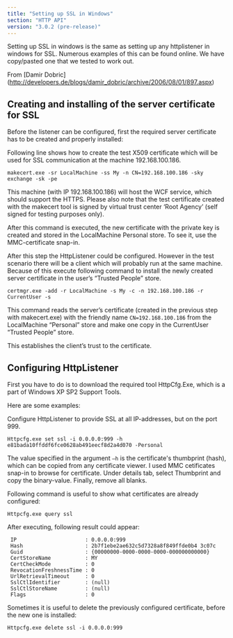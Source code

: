 ```yaml
---
title: "Setting up SSL in Windows"
section: "HTTP API"
version: "3.0.2 (pre-release)"
---
```


Setting up SSL in windows is the same as setting up any httplistener in windows for SSL. Numerous examples of this can be found online. We have copy/pasted one that we tested to work out.

From [Damir Dobric] (http://developers.de/blogs/damir_dobric/archive/2006/08/01/897.aspx)

## Creating and installing of the server certificate for SSL

Before the listener can be configured, first the required server certificate has to be created and properly installed:

Following line shows how to create the test X509 certificate which will be used for SSL communication at the machine 192.168.100.186.

```
makecert.exe -sr LocalMachine -ss My -n CN=192.168.100.186 -sky exchange -sk -pe
```
 
<span class="note">
This machine (with IP 192.168.100.186) will host the WCF service, which should support the HTTPS. Please also note that the test certificate created with the makecert tool is signed by virtual trust center ‘Root Agency’ (self signed for testing purposes only).
</span>

After this command is executed, the new certificate with the private key is created and stored in the LocalMachine Personal store. To see it, use the MMC-certificate snap-in.

After this step the HttpListener could be configured. However in the test scenario there will be a client which will probably run at the same machine. Because of this execute following command to install the newly created server certificate in the user’s “Trusted People” store.

```
certmgr.exe -add -r LocalMachine -s My -c -n 192.168.100.186 -r CurrentUser -s
```

This command reads the server’s certificate (created in the previous step with makecert.exe) with the friendly name `CN=192.168.100.186` from the LocalMachine “Personal” store and make one copy in the CurrentUser “Trusted People” store.

This establishes the client’s trust to the certificate.

## Configuring HttpListener

First you have to do is to download the required tool HttpCfg.Exe, which is a part of Windows XP SP2 Support Tools.

Here are some examples:

Configure HttpListener to provide SSL at all IP-addresses, but on the port 999.

```
Httpcfg.exe set ssl -i 0.0.0.0:999 -h e81bada10ffddf6fce0628ab491eecf8d2a4d070 -Personal
```

The value specified in the argument `–h` is the certificate's thumbprint (hash), which can be copied from any certificate viewer. I used MMC cetificates snap-in to browse for certificate. Under details tab, select Thumbprint and copy the binary-value. Finally, remove all blanks. 

Following command is useful to show what certificates are already configured:

```
Httpcfg.exe query ssl
```

After executing, following result could appear: 

```
 IP                      : 0.0.0.0:999
 Hash                    : 2b7f1ebe2ae632c5d7328a8f849ffde0b4 3c07c
 Guid                    : {00000000-0000-0000-0000-000000000000}
 CertStoreName           : MY
 CertCheckMode           : 0
 RevocationFreshnessTime : 0
 UrlRetrievalTimeout     : 0
 SslCtlIdentifier        : (null)
 SslCtlStoreName         : (null)
 Flags                   : 0
```

Sometimes it is useful to delete the previously configured certificate, before the new one is installed:

```
Httpcfg.exe delete ssl -i 0.0.0.0:999
```